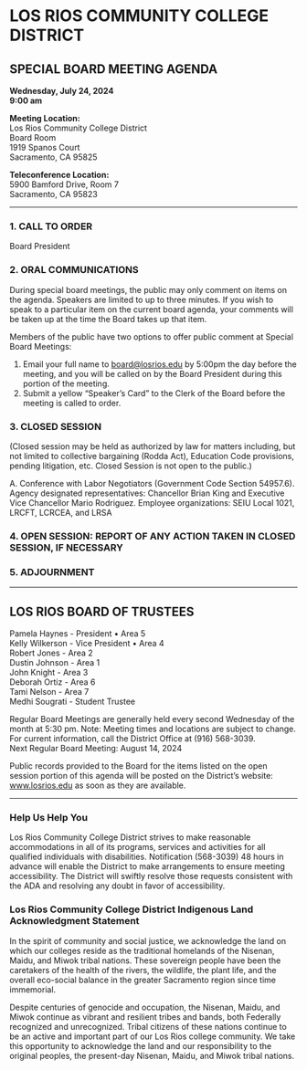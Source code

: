 <!-- Page 1 -->
# LOS RIOS COMMUNITY COLLEGE DISTRICT

## SPECIAL BOARD MEETING AGENDA
**Wednesday, July 24, 2024**  
**9:00 am**

**Meeting Location:**  
Los Rios Community College District  
Board Room  
1919 Spanos Court  
Sacramento, CA 95825  

**Teleconference Location:**  
5900 Bamford Drive, Room 7  
Sacramento, CA 95823  

---

### 1. CALL TO ORDER  
Board President

### 2. ORAL COMMUNICATIONS  
During special board meetings, the public may only comment on items on the agenda. Speakers are limited to up to three minutes. If you wish to speak to a particular item on the current board agenda, your comments will be taken up at the time the Board takes up that item.

Members of the public have two options to offer public comment at Special Board Meetings:  
1. Email your full name to board@losrios.edu by 5:00pm the day before the meeting, and you will be called on by the Board President during this portion of the meeting.  
2. Submit a yellow “Speaker’s Card” to the Clerk of the Board before the meeting is called to order.

### 3. CLOSED SESSION  
(Closed session may be held as authorized by law for matters including, but not limited to collective bargaining (Rodda Act), Education Code provisions, pending litigation, etc. Closed Session is not open to the public.)

A. Conference with Labor Negotiators (Government Code Section 54957.6). Agency designated representatives: Chancellor Brian King and Executive Vice Chancellor Mario Rodriguez. Employee organizations: SEIU Local 1021, LRCFT, LCRCEA, and LRSA

### 4. OPEN SESSION: REPORT OF ANY ACTION TAKEN IN CLOSED SESSION, IF NECESSARY

### 5. ADJOURNMENT  

---

## LOS RIOS BOARD OF TRUSTEES  
Pamela Haynes - President • Area 5  
Kelly Wilkerson - Vice President • Area 4  
Robert Jones - Area 2  
Dustin Johnson - Area 1  
John Knight - Area 3  
Deborah Ortiz - Area 6  
Tami Nelson - Area 7  
Medhi Sougrati - Student Trustee  

Regular Board Meetings are generally held every second Wednesday of the month at 5:30 pm. Note: Meeting times and locations are subject to change. For current information, call the District Office at (916) 568-3039.  
Next Regular Board Meeting: August 14, 2024  

Public records provided to the Board for the items listed on the open session portion of this agenda will be posted on the District’s website: www.losrios.edu as soon as they are available.  

---

### Help Us Help You  
Los Rios Community College District strives to make reasonable accommodations in all of its programs, services and activities for all qualified individuals with disabilities. Notification (568-3039) 48 hours in advance will enable the District to make arrangements to ensure meeting accessibility. The District will swiftly resolve those requests consistent with the ADA and resolving any doubt in favor of accessibility.

### Los Rios Community College District Indigenous Land Acknowledgment Statement  
In the spirit of community and social justice, we acknowledge the land on which our colleges reside as the traditional homelands of the Nisenan, Maidu, and Miwok tribal nations. These sovereign people have been the caretakers of the health of the rivers, the wildlife, the plant life, and the overall eco-social balance in the greater Sacramento region since time immemorial.

Despite centuries of genocide and occupation, the Nisenan, Maidu, and Miwok continue as vibrant and resilient tribes and bands, both Federally recognized and unrecognized. Tribal citizens of these nations continue to be an active and important part of our Los Rios college community. We take this opportunity to acknowledge the land and our responsibility to the original peoples, the present-day Nisenan, Maidu, and Miwok tribal nations.
